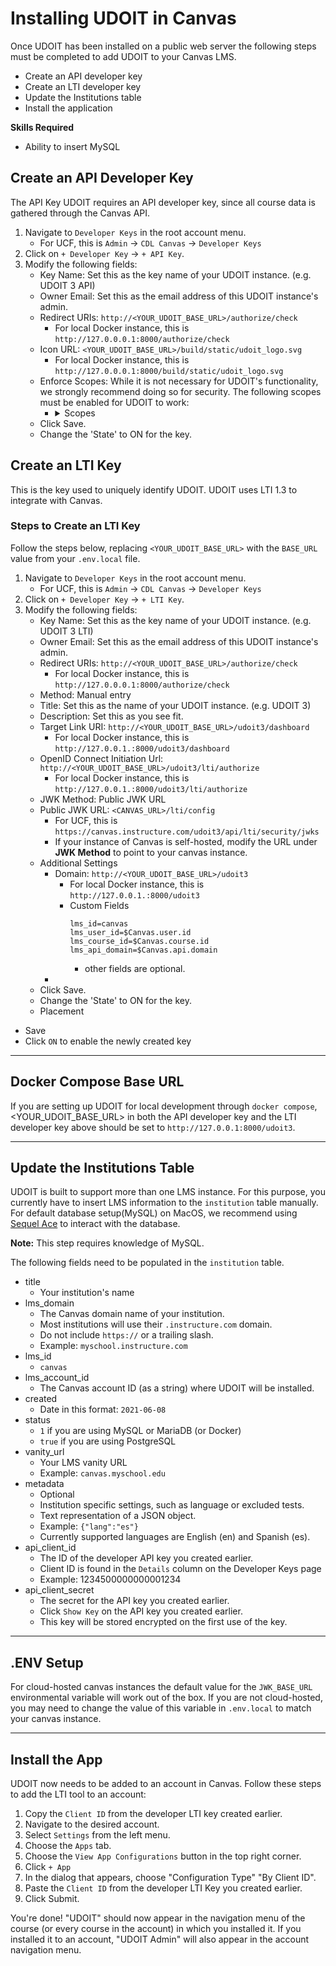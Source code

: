 
# Installing UDOIT in Canvas
Once UDOIT has been installed on a public web server the following steps must be completed to add UDOIT to your Canvas LMS.
* Create an API developer key
* Create an LTI developer key
* Update the Institutions table
* Install the application

**Skills Required**
* Ability to insert MySQL

## Create an API Developer Key
The API Key UDOIT requires an API developer key, since all course data is gathered through the Canvas API.

1. Navigate to `Developer Keys` in the root account menu.
	- For UCF, this is `Admin` -> `CDL Canvas` -> `Developer Keys`
2. Click on `+ Developer Key` -> `+ API Key`.
3. Modify the following fields:
	- Key Name: Set this as the key name of your UDOIT instance. (e.g. UDOIT 3 API)
	- Owner Email: Set this as the email address of this UDOIT instance's admin.
	- Redirect URIs: `http://<YOUR_UDOIT_BASE_URL>/authorize/check`
	    - For local Docker instance, this is `http://127.0.0.0.1:8000/authorize/check`
    -  Icon URL: `<YOUR_UDOIT_BASE_URL>/build/static/udoit_logo.svg`
	    - For local Docker instance, this is `http://127.0.0.0.1:8000/build/static/udoit_logo.svg`
	 - Enforce Scopes: While it is not necessary for UDOIT's functionality, we strongly recommend doing so for security. The following scopes must be enabled for UDOIT to work:
         - <details>
            <summary>Scopes</summary>
            
            - accounts
                 - url:GET|/api/v1/accounts
                 - url:GET|/api/v1/accounts/:id
                 - url:GET|/api/v1/accounts/:account_id/sub_accounts
            - announcements_api
               - url:GET|/api/v1/announcements
            - assignments_api
              - url:GET|/api/v1/courses/:course_id/assignments
              - url:GET|/api/v1/courses/:course_id/assignments/:id
              - url:PUT|/api/v1/courses/:course_id/assignments/:id
            - courses
               - url:PUT|/api/v1/courses/:id
               - url:GET|/api/v1/courses/:id
               - url:POST|/api/v1/courses/:course_id/files
            - discussion_topics
               - url:GET|/api/v1/courses/:course_id/discussion_topics
               - url:PUT|/api/v1/courses/:course_id/discussion_topics/:topic_id
            - discussion_topics_api
               - url:GET|/api/v1/courses/:course_id/discussion_topics/:topic_id
            - files
               - url:GET|/api/v1/courses/:course_id/files
            	- url:GET|/api/v1/courses/:course_id/files/:id
            - context_module_items_api
               - url:GET|/api/v1/courses/:course_id/modules/:module_id/items
            	- url:GET|/api/v1/courses/:course_id/modules/:module_id/items/:id
            	- url:PUT|/api/v1/courses/:course_id/modules/:module_id/items/:id
            - context_modules_api
               -  url:GET|/api/v1/courses/:course_id/modules
            	- url:GET|/api/v1/courses/:course_id/modules/:id
            	- url:PUT|/api/v1/courses/:course_id/modules/:id
            - quizzes/quiz_questions
               - url:GET|/api/v1/courses/:course_id/quizzes/:quiz_id/questions
               - url:GET|/api/v1/courses/:course_id/quizzes/:quiz_id/questions/:id
               - url:PUT|/api/v1/courses/:course_id/quizzes/:quiz_id/questions/:id
            - quizzes/quizzes_api
               - url:GET|/api/v1/courses/:course_id/quizzes
               - url:GET|/api/v1/courses/:course_id/quizzes/:id
               - url:PUT|/api/v1/courses/:course_id/quizzes/:id
            - terms_api
               - url:GET|/api/v1/accounts/:account_id/terms
            - users
               - url:GET|/api/v1/users/:id
            - wiki_pages_api
               - url:GET|/api/v1/courses/:course_id/pages
            	- url:GET|/api/v1/courses/:course_id/pages/:url_or_id
            	- url:PUT|/api/v1/courses/:course_id/pages/:url_or_id
                
            </details>
      - Click Save.
      - Change the 'State' to ON for the key.
## Create an LTI Key
This is the key used to uniquely identify UDOIT. UDOIT uses LTI 1.3 to integrate with Canvas.

### Steps to Create an LTI Key
Follow the steps below, replacing `<YOUR_UDOIT_BASE_URL>` with the `BASE_URL` value from your `.env.local` file.

1. Navigate to `Developer Keys` in the root account menu.
	- For UCF, this is `Admin` -> `CDL Canvas` -> `Developer Keys`
2. Click on `+ Developer Key` -> `+ LTI Key`.
3. Modify the following fields:
   - Key Name: Set this as the key name of your UDOIT instance. (e.g. UDOIT 3 LTI)
	- Owner Email: Set this as the email address of this UDOIT instance's admin.
   - Redirect URIs: `http://<YOUR_UDOIT_BASE_URL>/authorize/check`
      - For local Docker instance, this is `http://127.0.0.0.1:8000/authorize/check`
   - Method: Manual entry
   - Title: Set this as the name of your UDOIT instance. (e.g. UDOIT 3)
   - Description: Set this as you see fit.
   - Target Link URI: `http://<YOUR_UDOIT_BASE_URL>/udoit3/dashboard`
      - For local Docker instance, this is `http://127.0.0.1.:8000/udoit3/dashboard`
   - OpenID Connect Initiation Url: `http://<YOUR_UDOIT_BASE_URL>/udoit3/lti/authorize`
      - For local Docker instance, this is `http://127.0.0.1.:8000/udoit3/lti/authorize`
   - JWK Method: Public JWK URL
   - Public JWK URL: `<CANVAS_URL>/lti/config`
      - For UCF, this is `https://canvas.instructure.com/udoit3/api/lti/security/jwks`
      - If your instance of Canvas is self-hosted, modify the URL under **JWK Method** to point to your canvas instance.
   - Additional Settings
      - Domain: `http://<YOUR_UDOIT_BASE_URL>/udoit3`
         - For local Docker instance, this is `http://127.0.0.1.:8000/udoit3`
         - Custom Fields
            ```
            lms_id=canvas
            lms_user_id=$Canvas.user.id
            lms_course_id=$Canvas.course.id
            lms_api_domain=$Canvas.api.domain
            ```
            - other fields are optional.
      - 
   - Click Save.
   - Change the 'State' to ON for the key.
   - Placement



* Save
* Click `ON` to enable the newly created key

---
## Docker Compose Base URL
If you are setting up UDOIT for local development through `docker compose`, <YOUR_UDOIT_BASE_URL> in both the API developer key and the LTI developer key above should be set to `http://127.0.0.1:8000/udoit3`.

---
## Update the Institutions Table
UDOIT is built to support more than one LMS instance. For this purpose, you currently have to insert LMS information to the `institution` table manually. For default database setup(MySQL) on MacOS, we recommend using [Sequel Ace](https://apps.apple.com/us/app/sequel-ace/id1518036000?mt=12) to interact with the database.

**Note:** This step requires knowledge of MySQL.

The following fields need to be populated in the `institution` table.
* title
    * Your institution's name
* lms_domain
    * The Canvas domain name of your institution.
    * Most institutions will use their `.instructure.com` domain.
    * Do not include `https://` or a trailing slash.
    * Example: `myschool.instructure.com`
* lms_id
    * `canvas`
* lms_account_id
    * The Canvas account ID (as a string) where UDOIT will be installed.
* created
    * Date in this format: `2021-06-08`
* status
    * `1` if you are using MySQL or MariaDB (or Docker)
    * `true` if you are using PostgreSQL
* vanity_url
    * Your LMS vanity URL
    * Example: `canvas.myschool.edu`
* metadata
    * Optional
    * Institution specific settings, such as language or excluded tests.
    * Text representation of a JSON object.
    * Example: `{"lang":"es"}`
    * Currently supported languages are English (en) and Spanish (es).
* api_client_id
    * The ID of the developer API key you created earlier.
    * Client ID is found in the `Details` column on the Developer Keys page
    * Example: 1234500000000001234
* api_client_secret
    * The secret for the API key you created earlier.
    * Click `Show Key` on the API key you created earlier.
    * This key will be stored encrypted on the first use of the key.

---
## .ENV Setup
For cloud-hosted canvas instances the default value for the `JWK_BASE_URL` environmental variable will work out of the box. If you are not cloud-hosted, you may need to change the value of this variable in `.env.local` to match your canvas instance.

---
## Install the App
UDOIT now needs to be added to an account in Canvas. Follow these steps to add the LTI tool to an account:
1. Copy the `Client ID` from the developer LTI key created earlier.
2. Navigate to the desired account.
3. Select `Settings` from the left menu.
4. Choose the `Apps` tab.
5. Choose the `View App Configurations` button in the top right corner.
6. Click `+ App`
7. In the dialog that appears, choose "Configuration Type" "By Client ID".
8. Paste the `Client ID` from the developer LTI Key you created earlier.
9. Click Submit.

You're done!  "UDOIT" should now appear in the navigation menu of the course (or every course in the account) in which you installed it.  If you installed it to an account, "UDOIT Admin" will also appear in the account navigation menu.
